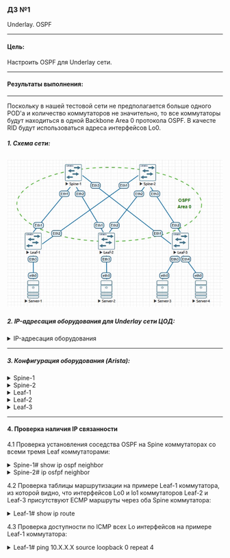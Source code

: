 ### ДЗ №1
Underlay. OSPF
***
#### Цель:
Настроить OSPF для Underlay сети.
***
#### Результаты выполнения:
---
Поскольку в нашей тестовой сети не предполагается больше одного POD'a и количество коммутаторов не значительно, то все коммутаторы будут находиться в одной Backbone Area 0 протокола OSPF.
В качесте RID будут использоваться адреса интерфейсов Lo0.

##### 1. Схема сети:
   
![](https://github.com/egorvshch/DC-networks-design/blob/main/lab2/net_scheme_ospf.jpg)
---

##### 2. IP-адресация оборудования для Underlay сети ЦОД:
<details>
<summary> IP-адресация оборудования </summary>
   
| Device | Interface	| IP Address | Subnet Mask | description |
|:------ |:-----------|:----------:|:-------------:|:-------------:|
| Spine-1	| Lo0	| 10.0.1.0	| /32 |
| | Lo1	| 10.1.1.0	| /32 |
| | Eth1	| 10.2.1.0	| /31 | to Leaf-1 |
| | Eth2	| 10.2.1.2	| /31 | to Leaf-2 |
| | Eth3	| 10.2.1.4	| /31 | to Leaf-3 |
| Spine-2	| Lo0	| 10.0.2.0	| /32 |
| | Lo1	| 10.1.2.0	| /32 |
| | Eth1	| 10.2.2.0	| /31 | to Leaf-1 |
| | Eth2	| 10.2.2.2	| /31 | to Leaf-2 |
| | Eth3	| 10.2.2.4	| /31 | to Leaf-3 |
| Leaf-1	| Lo0	| 10.0.0.1	| /32 |
| | Lo1	| 10.1.0.1	| /32 |
| | Eth1	| 10.2.1.1	| /31 | to Spine-1 |
| | Eth2	| 10.2.2.1	|/31 | to Spine-2 |
| | Eth3	| 10.4.1.1	| /24 | to Server-1 |
| Leaf-2	| Lo0	| 10.0.0.2	| /32 |
| | Lo1	| 10.1.0.2	| /32 |
| | Eth1	| 10.2.1.3	| /31 | to Spine-1 |
| | Eth2	| 10.2.2.3	| /31 | to Spine-2 |
| | Eth3	| 10.4.2.1	| /24 | to Server-2 |
| Leaf-3	| Lo0	| 10.0.0.3	| /32 |
| | Lo1	| 10.1.0.3	| /32 |
| | Eth1	| 10.2.1.5	| /31 | to Spine-1 |
| | Eth2	| 10.2.2.5	| /31 | to Spine-2 |
| | Eth3	| 10.4.3.1	| /24 | to Server-3 |
| | Eth4	| 10.4.4.1	| /24 | to Server-4 |
| Server-1	| eth0	| 10.4.1.2	| /24 |
| Server-2	| eth0	| 10.4.2.2	| /24 |
| Server-3	| eth0	| 10.4.3.2	| /24 |
| Server-4	| eth0	| 10.4.4.2	| /24 |

</details>

---

##### 3. Конфигурация оборудования (Arista):

<details>
<summary> Spine-1 </summary>
  
```
Spine-1#sh run
! Command: show running-config
! device: Spine-1 (vEOS-lab, EOS-4.29.2F)
!
! boot system flash:/vEOS-lab.swi
!
no aaa root
!
transceiver qsfp default-mode 4x10G
!
service routing protocols model ribd
!
hostname Spine-1
!
spanning-tree mode mstp
!
interface Ethernet1
   description to Leaf-1
   no switchport
   ip address 10.2.1.0/31
   ip ospf network point-to-point
   ip ospf authentication message-digest
   ip ospf area 0.0.0.0
   ip ospf message-digest-key 1 sha256 7 doY42AO/Btg=
!
interface Ethernet2
   description to Leaf-2
   no switchport
   ip address 10.2.1.2/31
   ip ospf network point-to-point
   ip ospf authentication message-digest
   ip ospf area 0.0.0.0
   ip ospf message-digest-key 1 sha256 7 8KY28HxgvF0=
!
interface Ethernet3
   description to Leaf-3
   no switchport
   ip address 10.2.1.4/31
   ip ospf network point-to-point
   ip ospf authentication message-digest
   ip ospf area 0.0.0.0
   ip ospf message-digest-key 1 sha256 7 8KY28HxgvF0=
!
interface Ethernet4
!
interface Ethernet5
!
interface Ethernet6
!
interface Ethernet7
!
interface Ethernet8
!
interface Loopback0
   ip address 10.0.1.0/32
   ip ospf area 0.0.0.0
!
interface Loopback1
   ip address 10.1.1.0/32
   ip ospf area 0.0.0.0
!
interface Management1
!
ip routing
!
router ospf 1
   router-id 10.0.1.0
   passive-interface default
   no passive-interface Ethernet1
   no passive-interface Ethernet2
   no passive-interface Ethernet3
   max-lsa 12000
!
end
Spine-1#

```
</details>

<details>
<summary> Spine-2 </summary>
  
```
Spine-2#sh running-config
! Command: show running-config
! device: Spine-2 (vEOS-lab, EOS-4.29.2F)
!
! boot system flash:/vEOS-lab.swi
!
no aaa root
!
transceiver qsfp default-mode 4x10G
!
service routing protocols model ribd
!
hostname Spine-2
!
spanning-tree mode mstp
!
interface Ethernet1
   description to Leaf-1
   no switchport
   ip address 10.2.2.0/31
   ip ospf network point-to-point
   ip ospf authentication message-digest
   ip ospf area 0.0.0.0
   ip ospf message-digest-key 1 sha256 7 doY42AO/Btg=
!
interface Ethernet2
   description to Leaf-2
   no switchport
   ip address 10.2.2.2/31
   ip ospf network point-to-point
   ip ospf authentication message-digest
   ip ospf area 0.0.0.0
   ip ospf message-digest-key 1 sha256 7 8KY28HxgvF0=
!
interface Ethernet3
   description to Leaf-3
   no switchport
   ip address 10.2.2.4/31
   ip ospf network point-to-point
   ip ospf authentication message-digest
   ip ospf area 0.0.0.0
   ip ospf message-digest-key 1 sha256 7 8KY28HxgvF0=
!
interface Ethernet4
!
interface Ethernet5
!
interface Ethernet6
!
interface Ethernet7
!
interface Ethernet8
!
interface Loopback0
   ip address 10.0.2.0/32
   ip ospf area 0.0.0.0
!
interface Loopback1
   ip address 10.1.2.0/32
   ip ospf area 0.0.0.0
!
interface Management1
!
ip routing
!
router ospf 1
   router-id 10.0.2.0
   passive-interface default
   no passive-interface Ethernet1
   no passive-interface Ethernet2
   no passive-interface Ethernet3
   max-lsa 12000
!
end
Spine-2#

```
</details>

<details>
<summary> Leaf-1 </summary>
  
```
Leaf-1#sh running-config
! Command: show running-config
! device: Leaf-1 (vEOS-lab, EOS-4.29.2F)
!
! boot system flash:/vEOS-lab.swi
!
no aaa root
!
transceiver qsfp default-mode 4x10G
!
service routing protocols model ribd
!
hostname Leaf-1
!
spanning-tree mode mstp
!
interface Ethernet1
   description to Spine-1
   no switchport
   ip address 10.2.1.1/31
   ip ospf network point-to-point
   ip ospf authentication message-digest
   ip ospf area 0.0.0.0
   ip ospf message-digest-key 1 sha256 7 doY42AO/Btg=
!
interface Ethernet2
   description to Spine-2
   no switchport
   ip address 10.2.2.1/31
   ip ospf network point-to-point
   ip ospf authentication message-digest
   ip ospf area 0.0.0.0
   ip ospf message-digest-key 1 sha256 7 8KY28HxgvF0=
!
interface Ethernet3
   description to Server-1
   no switchport
   ip address 10.4.1.1/24
!
interface Ethernet4
!
interface Ethernet5
!
interface Ethernet6
!
interface Ethernet7
!
interface Ethernet8
!
interface Loopback0
   ip address 10.0.0.1/32
   ip ospf area 0.0.0.0
!
interface Loopback1
   ip address 10.1.0.1/32
   ip ospf area 0.0.0.0
!
interface Management1
!
ip routing
!
router ospf 1
   router-id 10.0.0.1
   passive-interface default
   no passive-interface Ethernet1
   no passive-interface Ethernet2
   no passive-interface Ethernet3
   max-lsa 12000
!
end
Leaf-1#

```
</details>

<details>
<summary> Leaf-2 </summary>
  
```
Leaf-2#sh run
! Command: show running-config
! device: Leaf-2 (vEOS-lab, EOS-4.29.2F)
!
! boot system flash:/vEOS-lab.swi
!
no aaa root
!
transceiver qsfp default-mode 4x10G
!
service routing protocols model ribd
!
hostname Leaf-2
!
spanning-tree mode mstp
!
interface Ethernet1
   description to Spine-1
   no switchport
   ip address 10.2.1.3/31
   ip ospf network point-to-point
   ip ospf authentication message-digest
   ip ospf area 0.0.0.0
   ip ospf message-digest-key 1 sha256 7 doY42AO/Btg=
!
interface Ethernet2
   description to Spine-2
   no switchport
   ip address 10.2.2.3/31
   ip ospf network point-to-point
   ip ospf authentication message-digest
   ip ospf area 0.0.0.0
   ip ospf message-digest-key 1 sha256 7 8KY28HxgvF0=
!
interface Ethernet3
   description to Server-2
   no switchport
   ip address 10.4.2.1/24
!
interface Ethernet4
!
interface Ethernet5
!
interface Ethernet6
!
interface Ethernet7
!
interface Ethernet8
!
interface Loopback0
   ip address 10.0.0.2/32
   ip ospf area 0.0.0.0
!
interface Loopback1
   ip address 10.1.0.2/32
   ip ospf area 0.0.0.0
!
interface Management1
!
ip routing
!
router ospf 1
   router-id 10.0.0.2
   passive-interface default
   no passive-interface Ethernet1
   no passive-interface Ethernet2
   no passive-interface Ethernet3
   max-lsa 12000
!
end
Leaf-2#

```
</details>

<details>
<summary> Leaf-3 </summary>
  
```
Leaf-3#sh running-config
! Command: show running-config
! device: Leaf-3 (vEOS-lab, EOS-4.29.2F)
!
! boot system flash:/vEOS-lab.swi
!
no aaa root
!
transceiver qsfp default-mode 4x10G
!
service routing protocols model ribd
!
hostname Leaf-3
!
spanning-tree mode mstp
!
interface Ethernet1
   description to Spine-1
   no switchport
   ip address 10.2.1.5/31
   ip ospf network point-to-point
   ip ospf authentication message-digest
   ip ospf area 0.0.0.0
   ip ospf message-digest-key 1 sha256 7 doY42AO/Btg=
!
interface Ethernet2
   description to Spine-2
   no switchport
   ip address 10.2.2.5/31
   ip ospf network point-to-point
   ip ospf authentication message-digest
   ip ospf area 0.0.0.0
   ip ospf message-digest-key 1 sha256 7 8KY28HxgvF0=
!
interface Ethernet3
   description to Server-3
   no switchport
   ip address 10.4.3.1/24
!
interface Ethernet4
   description to Server-4
   no switchport
   ip address 10.4.4.1/24
!
interface Ethernet5
!
interface Ethernet6
!
interface Ethernet7
!
interface Ethernet8
!
interface Loopback0
   ip address 10.0.0.3/32
   ip ospf area 0.0.0.0
!
interface Loopback1
   ip address 10.1.0.3/32
   ip ospf area 0.0.0.0
!
interface Management1
!
ip routing
!
router ospf 1
   router-id 10.0.0.3
   passive-interface default
   no passive-interface Ethernet1
   no passive-interface Ethernet2
   no passive-interface Ethernet3
   max-lsa 12000
!
end
Leaf-3#

```
</details>

---

#### 4. Проверка наличия IP связанности

 4.1 Проверка установления соседства OSPF на Spine коммутаторах со всеми тремя Leaf коммутаторами:
<details>
<summary> Spine-1# show ip ospf neighbor </summary>
  
```
Spine-1#sh ip ospf neighbor
Neighbor ID     Instance VRF      Pri State                  Dead Time   Address         Interface
10.0.0.1        1        default  0   FULL                   00:00:37    10.2.1.1        Ethernet1
10.0.0.2        1        default  0   FULL                   00:00:33    10.2.1.3        Ethernet2
10.0.0.3        1        default  0   FULL                   00:00:29    10.2.1.5        Ethernet3
Spine-1#

```
</details>

<details>
<summary> Spine-2# ip osfpf neighbor </summary>
  
```
Spine-2#sh ip ospf neighbor
Neighbor ID     Instance VRF      Pri State                  Dead Time   Address         Interface
10.0.0.1        1        default  0   FULL                   00:00:32    10.2.2.1        Ethernet1
10.0.0.2        1        default  0   FULL                   00:00:34    10.2.2.3        Ethernet2
10.0.0.3        1        default  0   FULL                   00:00:32    10.2.2.5        Ethernet3
Spine-2#

```
</details>

 4.2 Проверка таблицы маршрутизации на примере Leaf-1 коммутатора, из которой видно, что интерфейсов Lo0 и lo1 коммутаторов Leaf-2 и Leaf-3 присутствуют ECMP маршруты через оба Spine коммутатора:

<details>
<summary> Leaf-1# show ip route  </summary>
  
```
Leaf-1#show ip route

VRF: default
Codes: C - connected, S - static, K - kernel,
       O - OSPF, IA - OSPF inter area, E1 - OSPF external type 1,
       E2 - OSPF external type 2, N1 - OSPF NSSA external type 1,
       N2 - OSPF NSSA external type2, B - Other BGP Routes,
       B I - iBGP, B E - eBGP, R - RIP, I L1 - IS-IS level 1,
       I L2 - IS-IS level 2, O3 - OSPFv3, A B - BGP Aggregate,
       A O - OSPF Summary, NG - Nexthop Group Static Route,
       V - VXLAN Control Service, M - Martian,
       DH - DHCP client installed default route,
       DP - Dynamic Policy Route, L - VRF Leaked,
       G  - gRIBI, RC - Route Cache Route

Gateway of last resort is not set

 C        10.0.0.1/32 is directly connected, Loopback0
 O        10.0.0.2/32 [110/30] via 10.2.1.0, Ethernet1
                               via 10.2.2.0, Ethernet2
 O        10.0.0.3/32 [110/30] via 10.2.1.0, Ethernet1
                               via 10.2.2.0, Ethernet2
 O        10.0.1.0/32 [110/20] via 10.2.1.0, Ethernet1
 O        10.0.2.0/32 [110/20] via 10.2.2.0, Ethernet2
 C        10.1.0.1/32 is directly connected, Loopback1
 O        10.1.0.2/32 [110/30] via 10.2.1.0, Ethernet1
                               via 10.2.2.0, Ethernet2
 O        10.1.0.3/32 [110/30] via 10.2.1.0, Ethernet1
                               via 10.2.2.0, Ethernet2
 O        10.1.1.0/32 [110/20] via 10.2.1.0, Ethernet1
 O        10.1.2.0/32 [110/20] via 10.2.2.0, Ethernet2
 C        10.2.1.0/31 is directly connected, Ethernet1
 O        10.2.1.2/31 [110/20] via 10.2.1.0, Ethernet1
 O        10.2.1.4/31 [110/20] via 10.2.1.0, Ethernet1
 C        10.2.2.0/31 is directly connected, Ethernet2
 O        10.2.2.2/31 [110/20] via 10.2.2.0, Ethernet2
 O        10.2.2.4/31 [110/20] via 10.2.2.0, Ethernet2
 C        10.4.1.0/24 is directly connected, Ethernet3
Leaf-1#

```
</details>

 4.3 Проверка доступности по ICMP всех Lo интерфейсов на примере Leaf-1 коммутатора:

<details>
<summary> Leaf-1# ping 10.X.X.X source loopback 0 repeat 4 </summary>
  
```
Leaf-1#ping 10.0.0.2 source loopback 0 repeat 4
PING 10.0.0.2 (10.0.0.2) from 10.0.0.1 : 72(100) bytes of data.
80 bytes from 10.0.0.2: icmp_seq=1 ttl=63 time=18.0 ms
80 bytes from 10.0.0.2: icmp_seq=2 ttl=63 time=17.3 ms
80 bytes from 10.0.0.2: icmp_seq=3 ttl=63 time=13.1 ms
80 bytes from 10.0.0.2: icmp_seq=4 ttl=63 time=14.4 ms

--- 10.0.0.2 ping statistics ---
4 packets transmitted, 4 received, 0% packet loss, time 50ms
rtt min/avg/max/mdev = 13.143/15.739/18.064/2.019 ms, pipe 2, ipg/ewma 16.937/17.000 ms
Leaf-1#ping 10.0.0.3 source loopback 0 repeat 4
PING 10.0.0.3 (10.0.0.3) from 10.0.0.1 : 72(100) bytes of data.
80 bytes from 10.0.0.3: icmp_seq=1 ttl=63 time=19.7 ms
80 bytes from 10.0.0.3: icmp_seq=2 ttl=63 time=15.9 ms
80 bytes from 10.0.0.3: icmp_seq=3 ttl=63 time=15.8 ms
80 bytes from 10.0.0.3: icmp_seq=4 ttl=63 time=13.2 ms

--- 10.0.0.3 ping statistics ---
4 packets transmitted, 4 received, 0% packet loss, time 54ms
rtt min/avg/max/mdev = 13.238/16.187/19.704/2.303 ms, pipe 2, ipg/ewma 18.029/18.115 ms
Leaf-1#ping 10.1.0.2 source loopback 0 repeat 4
PING 10.1.0.2 (10.1.0.2) from 10.0.0.1 : 72(100) bytes of data.
80 bytes from 10.1.0.2: icmp_seq=1 ttl=63 time=22.2 ms
80 bytes from 10.1.0.2: icmp_seq=2 ttl=63 time=16.4 ms
80 bytes from 10.1.0.2: icmp_seq=3 ttl=63 time=13.6 ms
80 bytes from 10.1.0.2: icmp_seq=4 ttl=63 time=13.5 ms

--- 10.1.0.2 ping statistics ---
4 packets transmitted, 4 received, 0% packet loss, time 54ms
rtt min/avg/max/mdev = 13.584/16.500/22.255/3.521 ms, pipe 2, ipg/ewma 18.306/19.681 ms
Leaf-1#ping 10.1.0.3 source loopback 0 repeat 4
PING 10.1.0.3 (10.1.0.3) from 10.0.0.1 : 72(100) bytes of data.
80 bytes from 10.1.0.3: icmp_seq=1 ttl=63 time=18.8 ms
80 bytes from 10.1.0.3: icmp_seq=2 ttl=63 time=15.7 ms
80 bytes from 10.1.0.3: icmp_seq=3 ttl=63 time=15.9 ms
80 bytes from 10.1.0.3: icmp_seq=4 ttl=63 time=13.6 ms

--- 10.1.0.3 ping statistics ---
4 packets transmitted, 4 received, 0% packet loss, time 51ms
rtt min/avg/max/mdev = 13.646/16.038/18.857/1.860 ms, pipe 2, ipg/ewma 17.221/17.585 ms
Leaf-1#ping 10.0.1.0 source loopback 0 repeat 4
PING 10.0.1.0 (10.0.1.0) from 10.0.0.1 : 72(100) bytes of data.
80 bytes from 10.0.1.0: icmp_seq=1 ttl=64 time=8.62 ms
80 bytes from 10.0.1.0: icmp_seq=2 ttl=64 time=6.93 ms
80 bytes from 10.0.1.0: icmp_seq=3 ttl=64 time=6.61 ms
80 bytes from 10.0.1.0: icmp_seq=4 ttl=64 time=10.4 ms

--- 10.0.1.0 ping statistics ---
4 packets transmitted, 4 received, 0% packet loss, time 30ms
rtt min/avg/max/mdev = 6.616/8.153/10.432/1.522 ms, ipg/ewma 10.069/8.472 ms
Leaf-1#ping 10.0.2.0 source loopback 0 repeat 4
PING 10.0.2.0 (10.0.2.0) from 10.0.0.1 : 72(100) bytes of data.
80 bytes from 10.0.2.0: icmp_seq=1 ttl=64 time=9.47 ms
80 bytes from 10.0.2.0: icmp_seq=2 ttl=64 time=7.42 ms
80 bytes from 10.0.2.0: icmp_seq=3 ttl=64 time=7.49 ms
80 bytes from 10.0.2.0: icmp_seq=4 ttl=64 time=7.74 ms

--- 10.0.2.0 ping statistics ---
4 packets transmitted, 4 received, 0% packet loss, time 35ms
rtt min/avg/max/mdev = 7.429/8.033/9.471/0.843 ms, ipg/ewma 11.735/8.843 ms
Leaf-1#ping 10.1.1.0 source loopback 0 repeat 4
PING 10.1.1.0 (10.1.1.0) from 10.0.0.1 : 72(100) bytes of data.
80 bytes from 10.1.1.0: icmp_seq=1 ttl=64 time=8.88 ms
80 bytes from 10.1.1.0: icmp_seq=2 ttl=64 time=6.36 ms
80 bytes from 10.1.1.0: icmp_seq=3 ttl=64 time=8.41 ms
80 bytes from 10.1.1.0: icmp_seq=4 ttl=64 time=6.49 ms

--- 10.1.1.0 ping statistics ---
4 packets transmitted, 4 received, 0% packet loss, time 30ms
rtt min/avg/max/mdev = 6.361/7.539/8.886/1.130 ms, ipg/ewma 10.109/8.294 ms
Leaf-1#ping 10.1.2.0 source loopback 0 repeat 4
PING 10.1.2.0 (10.1.2.0) from 10.0.0.1 : 72(100) bytes of data.
80 bytes from 10.1.2.0: icmp_seq=1 ttl=64 time=8.01 ms
80 bytes from 10.1.2.0: icmp_seq=2 ttl=64 time=6.45 ms
80 bytes from 10.1.2.0: icmp_seq=3 ttl=64 time=8.45 ms
80 bytes from 10.1.2.0: icmp_seq=4 ttl=64 time=7.09 ms

--- 10.1.2.0 ping statistics ---
4 packets transmitted, 4 received, 0% packet loss, time 35ms
rtt min/avg/max/mdev = 6.457/7.503/8.451/0.777 ms, ipg/ewma 11.867/7.795 ms
Leaf-1#

```
</details>





